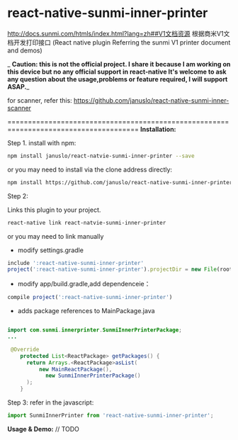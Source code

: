 # react-native-sunmi-inner-printer
http://docs.sunmi.com/htmls/index.html?lang=zh##V1文档资源  根据商米V1文档开发打印接口
(React native plugin Referring the sunmi V1 printer document and demos)

_ **Caution: this is not the official project. I share it because I am working on this device but no any official support in react-native It's welcome to ask any question about the usage,problems or feature required, I will support ASAP.**_

for scanner, refer this: https://github.com/januslo/react-native-sunmi-inner-scanner


======================================================================================
**Installation:**

Step 1. install with npm:

```bash
npm install januslo/react-natvie-sunmi-inner-printer --save
```

or you may need to install via the clone address directly:

```bash 
npm install https://github.com/januslo/react-native-sunmi-inner-printer.git --save
```

Step 2:

Links this plugin to your project.

```bash
react-native link react-natvie-sunmi-inner-printer
```

or you may need to link manually 
* modify settings.gradle

```javascript 
include ':react-native-sunmi-inner-printer'
project(':react-native-sunmi-inner-printer').projectDir = new File(rootProject.projectDir, '../node_modules/react-native-sunmi-inner-printer/android')
```

* modify  app/build.gradle,add dependenceie：

```javascript
compile project(':react-native-sunmi-inner-printer')
```

* adds package references to  MainPackage.java 

```java

import com.sunmi.innerprinter.SunmiInnerPrinterPackage;
...

 @Override
    protected List<ReactPackage> getPackages() {
      return Arrays.<ReactPackage>asList(
          new MainReactPackage(),
            new SunmiInnerPrinterPackage()
      );
    }

```

Step 3: refer in the javascript:
```javascript
import SunmiInnerPrinter from 'react-native-sunmi-inner-printer';

```

**Usage & Demo:**
// TODO